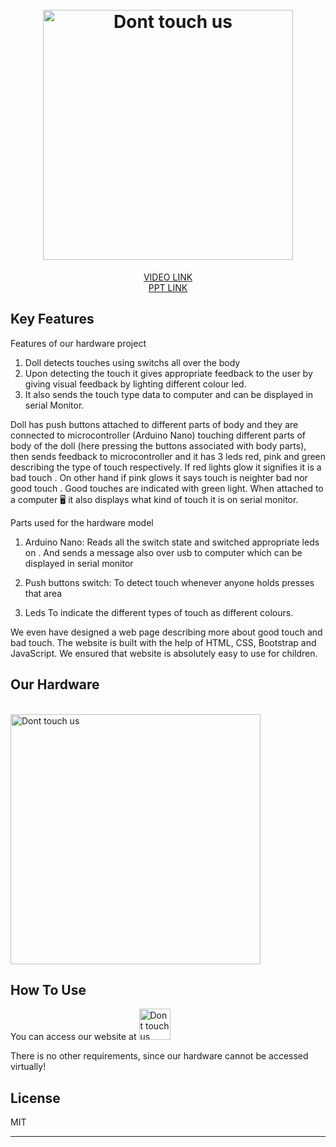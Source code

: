 <h1 align="center">
  <br>
  <a href="https://sushreesatarupa.github.io/Good-touch--Bad-touch/"><img src="https://github.com/Sushreesatarupa/Good-touch--Bad-touch/blob/main/assets/images/logo.png" alt="Dont touch us" width="400"></a>
  <br>
</h1>

<p align="center">
  <a href="https://youtu.be/TZodPAPkXdg">
    VIDEO LINK
  </a>
  <br>
  <a href="https://chocolatey.org/packages/pomolectron">
    PPT LINK
  </a>
  
</p>


## Key Features

Features of our hardware project
1. Doll detects touches using switchs all over the body 
2. Upon detecting the touch it gives appropriate feedback to the user by giving visual feedback by lighting different colour led.
3. It also sends the touch type data to computer and can be displayed in serial Monitor.

Doll has push buttons attached to different parts of body and they are connected to microcontroller (Arduino Nano) touching different parts of body of the doll (here pressing the buttons associated with body parts), then sends feedback to microcontroller and it has 3 leds red, pink and green describing the type of touch respectively. 
If red lights glow it signifies it is a bad touch .
On other hand if pink glows it says touch is neighter bad nor good touch .
Good touches are indicated with green light.
When attached to a computer 🖥️ it also displays what kind of touch it is on serial monitor.

Parts used for the hardware model
1. Arduino Nano:
Reads all the switch state and switched appropriate leds on . And sends a message also over usb to computer which can be displayed in serial  monitor

2. Push buttons switch:
 To detect touch whenever anyone holds presses that area

3. Leds
To indicate the different types of touch as different colours.

We even have designed a web page describing more about good touch and bad touch. The website is built with the help of HTML, CSS, Bootstrap and JavaScript. We ensured that website is absolutely easy to use for children.


## Our Hardware
<br>
  <a href="https://https://sushreesatarupa.github.io/Good-touch--Bad-touch/"><img src="https://github.com/Sushreesatarupa/Good-touch--Bad-touch/blob/main/assets/images/1.jpg" alt="Dont touch us" width="400"></a>
  <br>
  
## How To Use

You can access our website at <a href="https://https://sushreesatarupa.github.io/Good-touch--Bad-touch/"><img src="https://github.com/Sushreesatarupa/Good-touch--Bad-touch/blob/main/assets/images/logo.png" alt="Dont touch us" width="50"></a>

There is no other requirements, since our hardware cannot be accessed virtually!

## License

MIT

---

